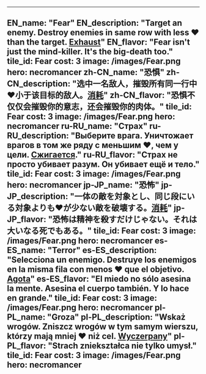 ---

EN_name: "Fear"
EN_description: "Target an enemy. Destroy enemies in same row with less ❤️ than the target. <u>Exhaust</u>"
EN_flavor: "Fear isn't just the mind-killer. It's the big-death too."
tile_id: Fear
cost: 3
image: /images/Fear.png
hero: necromancer
zh-CN_name: "恐惧"
zh-CN_description: "选中一名敌人，摧毁所有同一行中❤️小于该目标的敌人。<u>消耗</u>"
zh-CN_flavor: "恐惧不仅仅会摧毁你的意志，还会摧毁你的肉体。"
tile_id: Fear
cost: 3
image: /images/Fear.png
hero: necromancer
ru-RU_name: "Страх"
ru-RU_description: "Выберите врага. Уничтожает врагов в том же ряду с меньшим ❤️, чем у цели. <u>Сжигается</u>."
ru-RU_flavor: "Страх не просто убивает разум. Он убивает ещё и тело."
tile_id: Fear
cost: 3
image: /images/Fear.png
hero: necromancer
jp-JP_name: "恐怖"
jp-JP_description: "一体の敵を対象とし、同じ段にいる対象よりも❤️が少ない敵を破壊する。<u>消耗</u>"
jp-JP_flavor: "恐怖は精神を殺すだけじゃない。それは大いなる死でもある。"
tile_id: Fear
cost: 3
image: /images/Fear.png
hero: necromancer
es-ES_name: "Terror"
es-ES_description: "Selecciona un enemigo. Destruye los enemigos en la misma fila con menos ❤️ que el objetivo. <u>Agota</u>"
es-ES_flavor: "El miedo no sólo asesina la mente. Asesina el cuerpo también. Y lo hace en grande."
tile_id: Fear
cost: 3
image: /images/Fear.png
hero: necromancer
pl-PL_name: "Groza"
pl-PL_description: "Wskaż wrogów. Zniszcz wrogów w tym samym wierszu, którzy mają mniej ❤️ niż cel. <u>Wyczerpany</u>"
pl-PL_flavor: "Strach zniekształca nie tylko umysł."
tile_id: Fear
cost: 3
image: /images/Fear.png
hero: necromancer
---